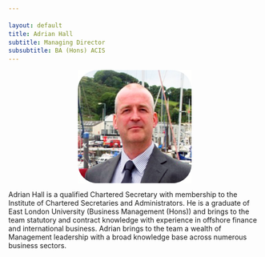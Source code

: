 ```yaml
---

layout: default
title: Adrian Hall
subtitle: Managing Director
subsubtitle: BA (Hons) ACIS
---
```


<img src="/images/adrian.png" style="display: block; margin: 0 auto;" />
 
Adrian Hall is a qualified Chartered Secretary with membership to the Institute of Chartered Secretaries and Administrators. He is a graduate of East London University (Business Management (Hons)) and brings to the team statutory and contract knowledge with experience in offshore finance and international business. Adrian brings to the team a wealth of Management leadership with a broad knowledge base across numerous business sectors.